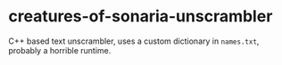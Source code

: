 # creatures-of-sonaria-unscrambler
C++ based text unscrambler, uses a custom dictionary in `names.txt`, probably a horrible runtime.
